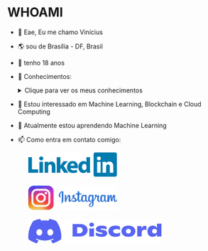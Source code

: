 WHOAMI
============================

- 👋 Eae, Eu me chamo Vinícius
- 🌎 sou de Brasília - DF, Brasil
- 🎂 tenho 18 anos
- 📖 Conhecimentos:
  <details>
    <summary>Clique para ver os meus conhecimentos</summary>
  
    &nbsp;<br/>
    ➡️ **Frontend:** React, Angular, VueJS, NextJS
    &nbsp;<br/>
    ➡️ **Backend:** Node, Python, PHP
    &nbsp;<br/>
    ➡️ **Python:**
  <br/>&nbsp;&nbsp;&nbsp;&nbsp;&nbsp;&nbsp;
        - ***DataScience*** -> Numpy, Pandas, scikit-learn
  <br/>&nbsp;&nbsp;&nbsp;&nbsp;&nbsp;&nbsp;
        - ***RPA*** -> Selenium, BeautifulSoup, openpyxl
    &nbsp;<br/>
    ➡️ **Banco de Dados:** MySQL, SQL Server, PostgreSQL, MongoDB
    &nbsp;<br/>
    ➡️ **Outros:** Docker, React Native, Git/Github
  
  </details>

- 👀 Estou interessado em Machine Learning, Blockchain e Cloud Computing
- 🌱 Atualmente estou aprendendo Machine Learning
- 📫 Como entra em contato comigo:<br/>
        <div>
          &nbsp;
          &nbsp;
          &nbsp;
          <a href="https://www.linkedin.com">
                  <img src="./Img/Linkedin.png" width="200" height="55" alt="Linkedin">
          </a>
        </div><br/>
        <div>
          &nbsp;
          &nbsp;
          &nbsp;
          <a href="https://www.Instagram.com/">
                  <img src="./Img/Instagram.png" width="200" height="55" alt="Instagram">
          </a>
        </div><br/>
        <div>
            &nbsp;
            &nbsp;
            &nbsp;
              <a href="https://www.discord.com/">
                  <img src="./Img/Discord.png" width="300" height="55" alt="Discord">
              </a>
        </div><br/>


<!---
Royalr4z/Royalr4z is a ✨ special ✨ repository because its `README.md` (this file) appears on your GitHub profile.
You can click the Preview link to take a look at your changes.
--->
